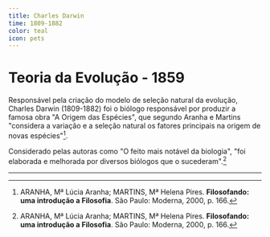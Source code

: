 ```yaml
---
title: Charles Darwin
time: 1809-1882
color: teal
icon: pets
---
```


# Teoria da Evolução - 1859

Responsável pela criação do modelo de seleção natural da evolução, Charles Darwin (1809-1882) foi o biólogo responsável por produzir a famosa obra "A Origem das Espécies", que segundo Aranha e Martins "considera a variação e a seleção natural os fatores principais na origem de novas espécies"[^aranha].

Considerado pelas autoras como "O feito mais notável da biologia", "foi elaborada e melhorada por diversos biólogos que o sucederam".[^aranha]

---

[^aranha]: ARANHA, Mª Lúcia Aranha; MARTINS, Mª Helena Pires. **Filosofando: uma introdução a Filosofia**. São Paulo: Moderna, 2000, p. 166.